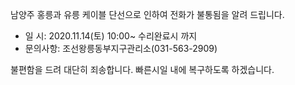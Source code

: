 남양주 홍릉과 유릉 케이블 단선으로 인하여 전화가 불통됨을 알려 드립니다.
- 일 시: 2020.11.14(토) 10:00~ 수리완료시 까지
- 문의사항: 조선왕릉동부지구관리소(031-563-2909)

불편함을 드려 대단히 죄송합니다. 빠른시일 내에 복구하도록 하겠습니다.